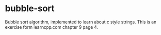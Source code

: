 # bubble-sort
Bubble sort algorithm, implemented to learn about c style strings.
This is an exercise form learncpp.com chapter 9 page 4.
